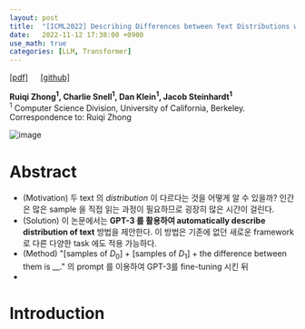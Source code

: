 ```yaml
---
layout: post
title:  "[ICML2022] Describing Differences between Text Distributions with Natural Language"
date:   2022-11-12 17:38:00 +0900
use_math: true
categories: [LLM, Transformer]
---
```

[[pdf]](https://proceedings.mlr.press/v162/zhong22a/zhong22a.pdf)  &emsp;
[[github]](https://github.com/ruiqi-zhong/DescribeDistributionalDifferences) <br>

**Ruiqi Zhong<sup>1</sup>, Charlie Snell<sup>1</sup>, Dan Klein<sup>1</sup>, Jacob Steinhardt<sup>1</sup>**
<br><sup>1</sup> Computer Science Division, University of California, Berkeley. Correspondence to: Ruiqi Zhong  &emsp; 

![image](https://user-images.githubusercontent.com/42200027/201470594-acfa0565-f6df-44a6-88d6-4d92c3be2f60.png)

# Abstract
- (Motivation) 두 text 의 *distribution* 이 다르다는 것을 어떻게 알 수 있을까? 인간은 많은 sample 을 직접 읽는 과정이 필요하므로 굉장히 많은 시간이 걸린다. 
- (Solution) 이 논문에서는 **GPT-3 를 활용하여 automatically describe distribution of text** 방법을 제안한다. 이 방법은 기존에 없던 새로운 framework 로 다른 다양한 task 에도 적용 가능하다. 
- (Method) "[samples of $D_0$] + [samples of $D_1$] + the difference between them is __." 의 prompt 를 이용하여 GPT-3를 fine-tuning 시킨 뒤 
-  
# Introduction
